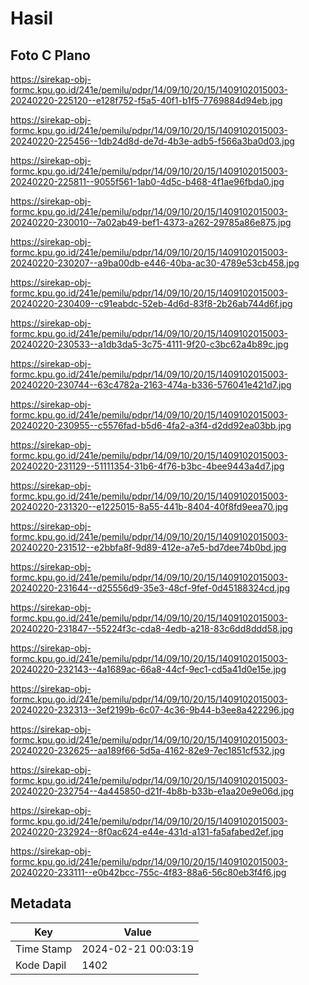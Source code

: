 # Hasil

## Foto C Plano

https://sirekap-obj-formc.kpu.go.id/241e/pemilu/pdpr/14/09/10/20/15/1409102015003-20240220-225120--e128f752-f5a5-40f1-b1f5-7769884d94eb.jpg

https://sirekap-obj-formc.kpu.go.id/241e/pemilu/pdpr/14/09/10/20/15/1409102015003-20240220-225456--1db24d8d-de7d-4b3e-adb5-f566a3ba0d03.jpg

https://sirekap-obj-formc.kpu.go.id/241e/pemilu/pdpr/14/09/10/20/15/1409102015003-20240220-225811--9055f561-1ab0-4d5c-b468-4f1ae96fbda0.jpg

https://sirekap-obj-formc.kpu.go.id/241e/pemilu/pdpr/14/09/10/20/15/1409102015003-20240220-230010--7a02ab49-bef1-4373-a262-29785a86e875.jpg

https://sirekap-obj-formc.kpu.go.id/241e/pemilu/pdpr/14/09/10/20/15/1409102015003-20240220-230207--a9ba00db-e446-40ba-ac30-4789e53cb458.jpg

https://sirekap-obj-formc.kpu.go.id/241e/pemilu/pdpr/14/09/10/20/15/1409102015003-20240220-230409--c91eabdc-52eb-4d6d-83f8-2b26ab744d6f.jpg

https://sirekap-obj-formc.kpu.go.id/241e/pemilu/pdpr/14/09/10/20/15/1409102015003-20240220-230533--a1db3da5-3c75-4111-9f20-c3bc62a4b89c.jpg

https://sirekap-obj-formc.kpu.go.id/241e/pemilu/pdpr/14/09/10/20/15/1409102015003-20240220-230744--63c4782a-2163-474a-b336-576041e421d7.jpg

https://sirekap-obj-formc.kpu.go.id/241e/pemilu/pdpr/14/09/10/20/15/1409102015003-20240220-230955--c5576fad-b5d6-4fa2-a3f4-d2dd92ea03bb.jpg

https://sirekap-obj-formc.kpu.go.id/241e/pemilu/pdpr/14/09/10/20/15/1409102015003-20240220-231129--51111354-31b6-4f76-b3bc-4bee9443a4d7.jpg

https://sirekap-obj-formc.kpu.go.id/241e/pemilu/pdpr/14/09/10/20/15/1409102015003-20240220-231320--e1225015-8a55-441b-8404-40f8fd9eea70.jpg

https://sirekap-obj-formc.kpu.go.id/241e/pemilu/pdpr/14/09/10/20/15/1409102015003-20240220-231512--e2bbfa8f-9d89-412e-a7e5-bd7dee74b0bd.jpg

https://sirekap-obj-formc.kpu.go.id/241e/pemilu/pdpr/14/09/10/20/15/1409102015003-20240220-231644--d25556d9-35e3-48cf-9fef-0d45188324cd.jpg

https://sirekap-obj-formc.kpu.go.id/241e/pemilu/pdpr/14/09/10/20/15/1409102015003-20240220-231847--55224f3c-cda8-4edb-a218-83c6dd8ddd58.jpg

https://sirekap-obj-formc.kpu.go.id/241e/pemilu/pdpr/14/09/10/20/15/1409102015003-20240220-232143--4a1689ac-66a8-44cf-9ec1-cd5a41d0e15e.jpg

https://sirekap-obj-formc.kpu.go.id/241e/pemilu/pdpr/14/09/10/20/15/1409102015003-20240220-232313--3ef2199b-6c07-4c36-9b44-b3ee8a422296.jpg

https://sirekap-obj-formc.kpu.go.id/241e/pemilu/pdpr/14/09/10/20/15/1409102015003-20240220-232625--aa189f66-5d5a-4162-82e9-7ec1851cf532.jpg

https://sirekap-obj-formc.kpu.go.id/241e/pemilu/pdpr/14/09/10/20/15/1409102015003-20240220-232754--4a445850-d21f-4b8b-b33b-e1aa20e9e06d.jpg

https://sirekap-obj-formc.kpu.go.id/241e/pemilu/pdpr/14/09/10/20/15/1409102015003-20240220-232924--8f0ac624-e44e-431d-a131-fa5afabed2ef.jpg

https://sirekap-obj-formc.kpu.go.id/241e/pemilu/pdpr/14/09/10/20/15/1409102015003-20240220-233111--e0b42bcc-755c-4f83-88a6-56c80eb3f4f6.jpg


## Metadata

| Key        | Value               |
| ---------- | ------------------- |
| Time Stamp | 2024-02-21 00:03:19 |
| Kode Dapil | 1402                |



